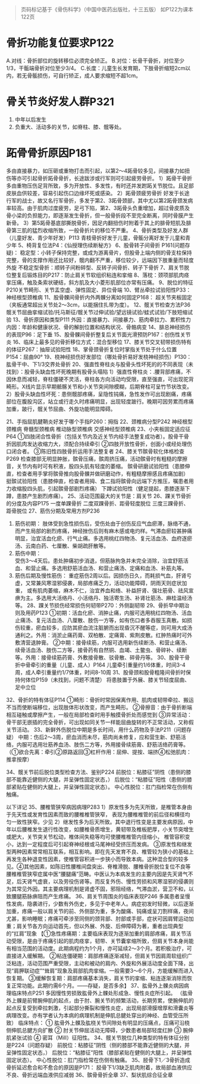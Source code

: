 > 页码标记基于《骨伤科学》（中国中医药出版社，十三五版）
> 如P122为课本122页

# 骨折功能复位要求P122
A.对线：骨折部位的旋转移位必须完全矫正。
B.对位：长骨干骨折，对位至少1/3，干骺端骨折对位至少3/4。
C.长度：儿童生长发育期，下肢骨折缩短2cm以内，若无骨骺损伤，可自行矫正，成人要求缩短不超1cm。

# 骨关节炎好发人群P321
1. 中年以后发生
2. 负重大、活动多的关节，如脊柱、膝、髋等处。

# 跖骨骨折原因P181
多由直接暴力，如压砸或重物打击而引起，以第2～4跖骨较多见，间接暴力如扭伤等亦可引起骨折跖骨骨折，长途跋涉或行军则可引起疲劳骨折。
1）跖骨干骨折 
多由重物压伤足背所致，多为开放性、多发性，有时还并发跗跖关节脱位。且足部皮肤血供较差，容易引起伤口边缘坏死或感染。
2）跖骨颈疲劳骨折 
好发于长途行军的战士，故又名行军骨折，多发于第2、3跖骨颈部，其中尤以第2跖骨颈发病率较高。由于肌肉过度疲劳，足弓下陷，第2、3跖骨头负重增加，超过骨皮质及骨小梁的负担能力，即逐渐发生骨折，但一般骨折段不至完全断离，同时骨膜产生新骨。
3）第5跖骨基底部撕脱骨折，因足内翻扭伤时附着于其上的腓骨短肌及腓骨第三肌的猛烈收缩所致，一般骨折片的移位不严重。
4、骨折类型及好发人群（儿童好发、青少年好发）P113
青枝骨折好发于儿童，骨骺分离好发于儿童和青少年
5、椅背复位法P4：《仙授理伤续断秘方》
6、股骨转子间骨折	P161(问题存疑)：
稳定型：小转子保持完整，或成为游离骨片，但股骨上端内侧的骨支柱保持完整，骨的支撑作用还比较好，髋内翻不严重，移位较少，远端因下肢重量而轻度外旋
不稳定型骨折：顺转子间粉碎型、反转子间骨折、转子下骨折
7、肩关节脱位整复后锻炼目的P217：防止肩关节软组织粘连和挛缩
8、落枕：颈项部肌肉痉挛压痛，触及条索状硬结，斜方肌及大小菱形肌部位亦常有压痛。
9、脱位的特征P210关节畸形、关节盂空虚、弹性固定、异位骨端
10、臂丛牵拉试验阳性P33：神经根型颈椎病
11、股骨髁间骨折内外两髁分离如何固定P168：
超关节夹板固定（夹板通常超出关节处2～3cm，以能捆住扎带为度）。
12、髋关节检查方法P36
髋关节屈曲挛缩试验/托马斯征/髋关节过伸试验/望远镜试验/蛙式试验/下肢短缩试验
13、骨折原因和类型P111
外因：直接暴力、间接暴力、筋肉牵拉力、累积性力
内因：年龄和健康状况、骨的解剖位置和结构状况、骨骼病变
14、腓总神经损伤的表现P96：足下垂
15、股骨髁间骨折整复后关节面光滑预防P167：创伤性关节炎
16、临床上最多见的骨折移位方式：混合型移位
17、膝关节交叉韧带损伤特有的体征P267：抽屉试验阳性
18、掌骨颈骨折复位时掌指关节处于什么位置P154：屈曲90°
19、桡神经损伤好发部位（哪处骨折易好发桡神经损伤）P130：
肱骨干中、下1/3交界处骨折
20、强直性脊柱炎与股骨头性坏死的的不同表现（未找到）：股骨头缺血性坏死晚期有股骨头塌陷
1）强直性脊柱炎：.腰背部疼痛，不因休息而减轻，脊柱僵硬不灵活，脊柱各方向活动均受限，直至强直，可出现驼背畸形。X线片显示早期骶髂关节和小关节突间隙模糊，后期脊柱可呈竹节状改变。
2）股骨头缺血性坏死：患侧髋部疼痛，呈隐性钝痛，急性发作可出现剧痛，疼痛部位在腹股沟区，站立或行走久时疼痛明显，出现轻度跛行。晚期可因劳累而疼痛加重，跛行，髋关节屈曲、外旋功能明显障碍。

21、手指屈肌腱鞘炎好发于哪个手指P260：拇指
22、颈椎病分型P242
神经根型颈椎病	脊髓型颈椎病  椎动脉型颈椎病  交感神经型颈椎病
23、小夹板固定适应征P64
①四肢闭合性骨折（包括关节内及近关节内经手法整复成功者）。股骨干骨折因肌肉发达收缩力大，须配合持续牵引
②四肢开放性骨折，创面小或经处理伤口闭合者。
③陈旧性四肢骨折运用手法整复者
24、膝关节髌骨软化体格检查P269
检查膝部无明显肿胀，髌骨压痛，髌周挤压痛，活动髌骨时有粗糙的摩擦音，关节内有时可有积液，股四头肌有轻度的萎缩。
髌骨研磨试验阳性（患膝伸直，检查者用手掌将髌骨推向股骨髁并做研磨动作，有粗糙摩擦感且疼痛加剧）
挺髌试验阳性（患膝伸直，检查者用拇、食二指将髌骨向远端下方推压，嘱患者用力收缩股四头肌，引起髌骨部剧烈疼痛）
下蹲试验阳性（健足提起，患膝逐渐下蹲，患膝产生剧烈疼痛）。
25、活动范围最大的关节是：肩关节
26、踝关节骨折的分度及内容P175
一度单踝骨折
二度双踝骨折、距骨轻度脱位
三度三踝骨折、距骨脱位
27、筋伤分期及常用方剂P236
1.	筋伤初期：
肢体受到急性损伤后，受伤处由于创伤反应气血瘀滞，脉络不通，而产生局部的剧烈疼痛，神经挫伤后则有麻木感或电灼样。气滞血瘀较甚肿痛明显，治宜活血化瘀、行气止痛。多选用桃红四物汤、复元活血汤、血府逐瘀汤、云南白药、七厘散、柴胡疏肝散等。
2.	筋伤中期：	
受伤3～4天后。患处肿痛初步消退，但筋脉拘急并未完全消除，治宜舒筋活血、和营止痛。多选用舒筋活血汤、和营止痛汤、定痛和血汤、补筋丸等。
3.	筋伤后期及慢性筋伤：
重症筋伤2周以后。因损伤日久，而耗损气血，肝肾亏虚，又常兼风寒湿邪侵袭，局部疼痛乏力，活动功能障碍，阴雨天则症状加重， 或有肌肉萎缩，麻木不仁，治宜养血和络、补益肝肾、强壮筋骨、祛风宣痹为主。多选用大活络丹、小活络丹、独活寄生汤、补肾壮筋汤、麻桂温经汤等。
28、踝关节损伤经常损伤何韧带P270：外侧副韧带
29、骨折早中期治则及用药P123
①初期：活血化瘀、消肿止痛，内服可选用桃红四物汤、活血止痛汤、复元活血汤、八厘散、肢伤一方等，如有伤口者多吞服玉真散。如损伤较重，瘀血较多，应防其瘀血流注脏腑而出现昏沉不醒等症，则可用大成汤通利之。外用：消淤止痛药膏、双柏散、定痛膏、紫荆皮散。红肿热痛时可外敷清营退肿膏。
②中期：接骨续筋，内服可选用新伤续断汤、和营止痛汤、续骨活血汤、肢伤二方等，接骨药有自然铜、血竭、土鳖虫、骨碎补、续断等。外用：接骨续筋药膏、外敷接骨散、驳骨散、碎骨丹等。
30、股骨干骨折中骨牵引的重量（儿童、成人）P164
儿童牵引重量约1/6体重，时间3-4周，成人牵引重量约1/7体重，时间8-10周
31、股骨颈和股骨粗隆间骨折时保持何体位P159（未找到，问题不清楚）
将患肢置于外展、膝关节轻度屈曲、足中立位

32、骨折的特有体征P114
①畸形：骨折时常因保离作用、肌肉或韧带牵拉、搬运不当而使断端移位，出现肢体形状改变，而产生畸形。
②骨擦音：由于骨折断端相互碰触或摩擦产生，一般在局部检查时用手触摸骨折处而感觉到
③异常活动：骨干部无嵌插的完全骨折，可出现如同关节一样能屈曲旋转的不正常活动，又称假关节活动。
33、新鲜外伤脱位中期是多长时间，用什么药物及手法P211（问题存疑）
中期：伤后2～3周，瘀血消而未尽，筋肉尚未修复，应和营生新、舒筋活络，内服可选用壮筋养血汤、肢伤二方等，外用接骨续筋膏、舒筋活络药膏等。
（①欲合先离：牵引②原路返回③杠杆作用：屈伸、提按、端挤④松弛肌肉：推拿按摩）

34、髋关节前后脱位类型检查方法、鉴别P224
前脱位：粘膝征”阴性（患侧的膝部不能靠近健侧的大腿，并呈弹性固定状态，）
后脱位：“粘膝征”阳性（患侧的膝部紧贴在健侧的大腿上，并呈弹性固定状态）。
中心性脱位：肛门指检常在伤侧有触痛。

以下详记
35、腰椎管狭窄病因病理P283
1）原发性多为先天所致，是椎管本身由于先天性或发育性因素而致的腰椎椎管狭窄， 表现为腰椎椎管的前后径和横径均匀一致性狭窄。少见
2）继发性多为后天所致。其中退行性变是主要发病原因，中年以后腰椎发生退行性改变，如腰椎骨质增生，黄韧带及椎板肥厚，小关节突增生或肥大，关节突关节松动，椎体间失稳等均可使腰椎椎管内径缩小， 椎管容积变小，达到一定程度后可引起脊神经根或马尾神经受挤压而发病。
③原发性和继发型两种因素常常相互联系，相互影响。即在先天发育不良、椎管较为狭小的基础上再发生各种退变性因素，使椎管容积进一步狭小而导致本病。这种混合型的较多见。④其他因素，如陈旧性腰椎间盘突出、脊椎滑脱、腰椎骨折脱位复位不良等
腰椎椎管狭窄症属中医“腰腿痛”范畴。中医认为本病发生的主要内因是先天肾气不足，后天肾气虚衰，以及劳役伤肾等。而反复外伤、慢性劳损和风寒湿邪的侵袭则为其常见外因。其主要病理机制是肾虚不固，邪阻经络，气滞血淤，营卫不和，以致腰腿筋脉痹阻而产生疼痛。
36、肩关节周围炎的临床表现P246
多属患者呈慢性发病，隐袭进行，少数有外伤史，多见于中老年人。病症初发时轻微，以后逐渐加重，疼痛一般以肩关节的前、外侧部为重，多为酸痛、钝痛或呈刀割样痛，夜间尤甚，影响睡眠；疼痛可牵涉至同侧的颈背部、肘部或手部，症状可因肩臂运动加重；肩关节各方向运动首先，但以外展、外旋、后伸障碍为著，重者出现典型的“扛肩”现象
【①急性疼痛期：主要临床表现为逐渐加重的肩部疼痛，肩关节活动受限，是由于疼痛引起的肌肉痉挛，韧带、关节囊挛缩所致，但肩关节本身尚能有相当范围的活动度。此期病程约为1个月，亦可延续2～3个月。若积极治疗，可直接进入缓解期。
②粘连僵硬期：肩部疼痛逐渐减轻，但肩关节因肩周软组织广泛粘连，活动范围严重受限，主动和被动的肩内、外旋和外展活动度全面下降，出现“肩胛联动症”“耸肩”现象及肩部肌肉挛缩。一般需要3～6个月，方能缓解而进入恢复期。
③缓解恢复期：肩部疼痛基本消失，肩关节的挛缩、粘连逐渐消除而恢复正常功能。此期约需6个月。——存疑，是否多余】
37、肱骨外上髁炎病因病理临床特点P251
多因慢性劳损致肱骨外上髁处形成急、慢性炎症所引起。
（肱骨外上髁是前臂腕伸肌的起点，由于肘、腕关节的频繁活动，长期劳累，使腕伸肌的起点反复受到牵拉刺激，引起部分撕裂和慢性炎症，出现局部滑膜增厚和滑囊炎等病理改变。亦有学者认为本病的病理机制是伸肌总腱处穿出的神经、血管受压所致）
临床特点：
①	肱骨外上髁及肱桡关节间隙处有明显的压痛点，压痛可沿桡侧伸肌总腱方向扩散
②	肘关节伸屈活动无障碍，少数患者局部轻度红肿
③	腕伸肌紧张试验
④	密耳（Mill）征阳性。
34、髋关节脱位几种类型的特有体征分别是P224（问题存疑）
前脱位：粘膝征”阴性（侧的膝部不能靠近健侧的大腿，并呈弹性固定状态，）
后脱位：“粘膝征”阳性（膝部紧贴在健侧的大腿上，并呈弹性固定状态）。
中心性脱位：肛门指检常在伤侧有触痛。
35、胫骨下1／3骨折造成骨折延迟愈合和不愈合的原因是P171：
胫骨下1/3缺乏肌肉附着，故局部血液供应不良、骨折远端血液供应减弱
36、髌骨骨折全章
37、梨状肌综合征全章
